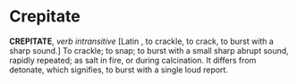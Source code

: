 # Crepitate

**CREPITATE**, _verb intransitive_ \[Latin , to crackle, to crack, to burst with a sharp sound.\] To crackle; to snap; to burst with a small sharp abrupt sound, rapidly repeated; as salt in fire, or during calcination. It differs from detonate, which signifies, to burst with a single loud report.